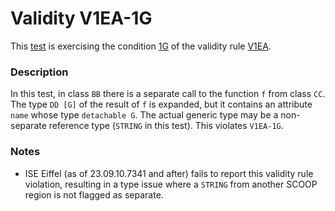 # Validity V1EA-1G

This [test](.) is exercising the condition [1G](../Readme.md) of the validity rule [V1EA](../../v1ea/Readme.md).

### Description

In this test, in class `BB` there is a separate call to the function `f` from class `CC`. The type `DD [G]` of the result of `f` is expanded, but it contains an attribute `name` whose type `detachable G`. The actual generic type may be a non-separate reference type (`STRING` in this test). This violates `V1EA-1G`.

### Notes

* ISE Eiffel (as of 23.09.10.7341 and after) fails to report this validity rule violation, resulting in a type issue where a `STRING` from another SCOOP region is not flagged as separate.
